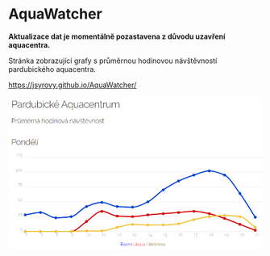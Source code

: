 # AquaWatcher

**Aktualizace dat je momentálně pozastavena z důvodu uzavření aquacentra.**

Stránka zobrazující grafy s průměrnou hodinovou návštěvností pardubického aquacentra.

https://jsyrovy.github.io/AquaWatcher/

![screenshot](https://raw.githubusercontent.com/jsyrovy/AquaWatcher/master/preview.png)
